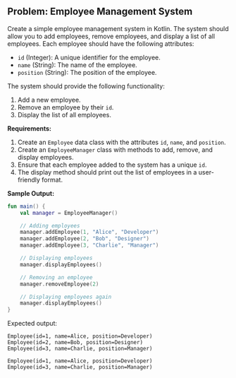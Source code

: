 ## **Problem: Employee Management System**

Create a simple employee management system in Kotlin. The system should allow you to add employees, remove employees, and display a list of all employees. Each employee should have the following attributes:

- `id` (Integer): A unique identifier for the employee.
- `name` (String): The name of the employee.
- `position` (String): The position of the employee.

The system should provide the following functionality:

1. Add a new employee.
2. Remove an employee by their `id`.
3. Display the list of all employees.

**Requirements:**

1. Create an `Employee` data class with the attributes `id`, `name`, and `position`.
2. Create an `EmployeeManager` class with methods to add, remove, and display employees.
3. Ensure that each employee added to the system has a unique `id`.
4. The display method should print out the list of employees in a user-friendly format.

**Sample Output:**

```kotlin
fun main() {
    val manager = EmployeeManager()

    // Adding employees
    manager.addEmployee(1, "Alice", "Developer")
    manager.addEmployee(2, "Bob", "Designer")
    manager.addEmployee(3, "Charlie", "Manager")

    // Displaying employees
    manager.displayEmployees()

    // Removing an employee
    manager.removeEmployee(2)

    // Displaying employees again
    manager.displayEmployees()
}
```

Expected output:

```
Employee(id=1, name=Alice, position=Developer)
Employee(id=2, name=Bob, position=Designer)
Employee(id=3, name=Charlie, position=Manager)

Employee(id=1, name=Alice, position=Developer)
Employee(id=3, name=Charlie, position=Manager)
```